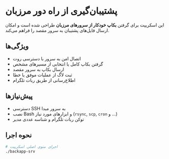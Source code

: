 # پشتیبان‌گیری از راه دور مرزبان

این اسکریپت برای گرفتن **بکاپ خودکار از سرورهای مرزبان** طراحی شده است و امکان ارسال فایل‌های پشتیبان به سرور مقصد را فراهم می‌کند.

## ویژگی‌ها
- اتصال امن به سرور با دسترسی روت
- گرفتن بکاپ کامل یا انتخابی از مسیرهای مشخص
- ارسال بکاپ به سرور مقصد
- ثبت لاگ از عملیات موفق یا خطا
- اطلاع‌رسانی از طریق ربات تلگرام

## پیش‌نیازها
- دسترسی SSH به سرور مبدا
- نصب Bash و ابزارهای مورد نیاز (`rsync`, `scp`, `cron` و ...)
- توکن ربات تلگرام و شناسه عددی مدیر

## نحوه اجرا
```bash
# اجرای منوی اصلی اسکریپت
./backapp-srv
